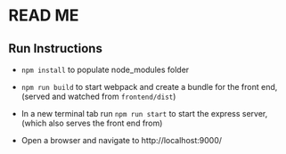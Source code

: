 # READ ME

## Run Instructions
- `npm install` to populate node_modules folder
- `npm run build` to start webpack and create a bundle for the front end, (served and watched from `frontend/dist`)
- In a new terminal tab run `npm run start` to start the express server, (which also serves the front end from)

- Open a browser and navigate to http://localhost:9000/
